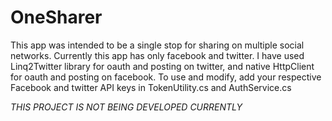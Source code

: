 # OneSharer
This app was intended to be a single stop for sharing on multiple social networks.
Currently this app has only facebook and twitter. 
I have used Linq2Twitter library for oauth and posting on twitter, and native HttpClient for oauth and posting on facebook.
To use and modify, add your respective Facebook and twitter API keys in TokenUtility.cs and AuthService.cs

*THIS PROJECT IS NOT BEING DEVELOPED CURRENTLY*
